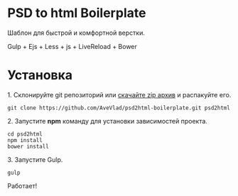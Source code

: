 PSD to html Boilerplate
==

Шаблон для быстрой и комфортной верстки.

Gulp + Ejs + Less + js + LiveReload + Bower

# Установка

1\. Склонируйте git репозиторий или [скачайте zip архив](https://github.com/AveVlad/psd2html-boilerplate/archive/master.zip) и распакуйте его.

    git clone https://github.com/AveVlad/psd2html-boilerplate.git psd2html
    
2\. Запустите **npm** команду для установки зависимостей проекта.

    cd psd2html
    npm install
    bower install

3\. Запустите Gulp.

    gulp

Работает!

